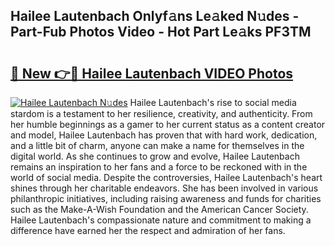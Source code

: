 ## Hailee Lautenbach Onlyf𝚊ns Le𝚊ked N𝚞des - Part-Fub Photos Video - Hot Part Le𝚊ks PF3TM

# <h2><a href="http://ac29655.deff.icu/?id=Hailee+Lautenbach">🔗 New 👉🔴 Hailee Lautenbach VIDEO Photos</a></h2>

[![Hailee Lautenbach N𝚞des](https://i.imgur.com/rIISA9y.gif)](http://ac29655.deff.icu/?id=Hailee+Lautenbach)
Hailee Lautenbach's rise to social media stardom is a testament to her resilience, creativity, and authenticity. From her humble beginnings as a gamer to her current status as a content creator and model, Hailee Lautenbach has proven that with hard work, dedication, and a little bit of charm, anyone can make a name for themselves in the digital world. As she continues to grow and evolve, Hailee Lautenbach remains an inspiration to her fans and a force to be reckoned with in the world of social media. Despite the controversies, Hailee Lautenbach's heart shines through her charitable endeavors. She has been involved in various philanthropic initiatives, including raising awareness and funds for charities such as the Make-A-Wish Foundation and the American Cancer Society. Hailee Lautenbach's compassionate nature and commitment to making a difference have earned her the respect and admiration of her fans.
